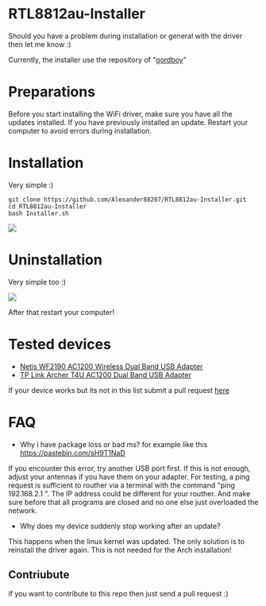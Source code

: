 # RTL8812au-Installer
Should you have a problem during installation or general with the driver then let me know :)

Currently, the installer use the repository of "[gordboy](https://github.com/gordboy/rtl8812au)"

# Preparations
Before you start installing the WiFi driver, make sure you have all the updates installed. If you have previously installed an update. Restart your computer to avoid errors during installation.

# Installation

Very simple :)
```
git clone https://github.com/Alexander88207/RTL8812au-Installer.git
cd RTL8812au-Installer
bash Installer.sh
```
![](https://github.com/Alexander88207/RTL8812au-Installer/raw/master/Screenshot3.png)

# Uninstallation

Very simple too :)

![](https://github.com/Alexander88207/RTL8812au-Installer/raw/master/Screenshot2.png)



After that restart your computer!
# Tested devices
- <a href="http://www.netis-systems.com/Home/detail/id/96.html">Netis WF2190 AC1200 Wireless Dual Band USB Adapter</a>
- <a href="https://www.tp-link.com/at/products/details/cat-11_Archer-T4U.html">TP Link Archer T4U AC1200 Dual Band USB Adapter</a>

 If your device works but its not in this list submit a pull request  <a href="https://github.com/Alexander88207/RTL8812au-Installer/pulls">here</a>

# FAQ

- Why i have package loss or bad ms? for example like this https://pastebin.com/sH9T1NaD

If you encounter this error, try another USB port first. If this is not enough, adjust your antennas if you have them on your adapter. For testing, a ping request is sufficient to routher via a terminal with the command  "ping 192.168.2.1 ". The IP address could be different for your routher. And make sure before that all programs are closed and no one else just overloaded the network. 

- Why does my device suddenly stop working after an update?

This happens when the linux kernel was updated. The only solution is to reinstall the driver again. This is not needed for the Arch installation!

## Contriubute
if you want to contribute to this repo then just send a pull request :)
